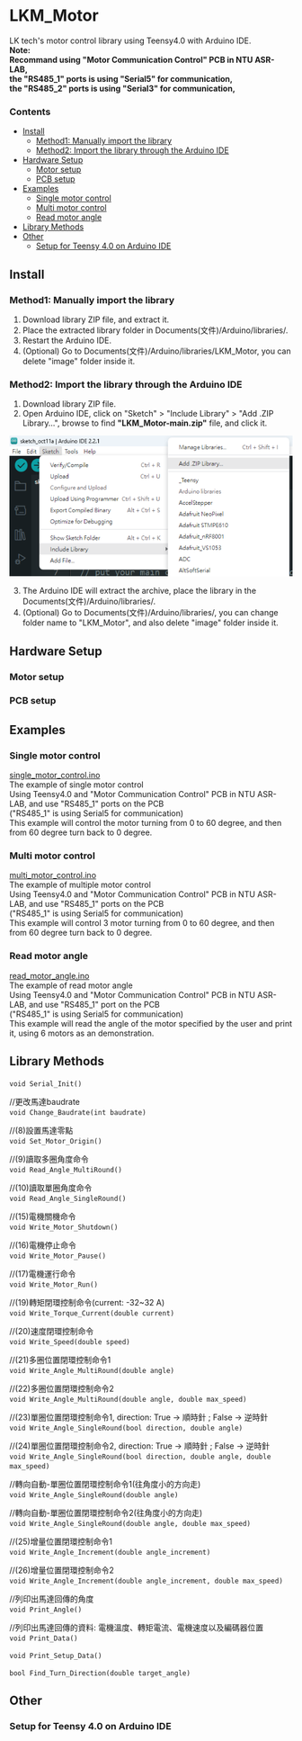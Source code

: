 # LKM_Motor
LK tech's motor control library using Teensy4.0 with Arduino IDE.  
**Note:  
Recommand using "Motor Communication Control" PCB in NTU ASR-LAB,  
the "RS485_1" ports is using "Serial5" for communication,  
the "RS485_2" ports is using "Serial3" for communication,**

### Contents
* [Install](#install)
  * [Method1: Manually import the library](#method1-manually-import-the-library)
  * [Method2: Import the library through the Arduino IDE](#method2-import-the-library-through-the-arduino-ide)
* [Hardware Setup](#hardware-setup)
  * [Motor setup](#motor-setup)
  * [PCB setup](#pcb-setup)
* [Examples](#examples)
  * [Single motor control](#single-motor-control)
  * [Multi motor control](#multi-motor-control)
  * [Read motor angle](#read-motor-angle)
* [Library Methods](#library-methods)
* [Other](#other)
  * [Setup for Teensy 4.0 on Arduino IDE](#setup-for-teensy-40-on-arduino-ide)
  
## Install
### Method1: Manually import the library

1. Download library ZIP file, and extract it.
2. Place the extracted library folder in Documents(文件)/Arduino/libraries/.
3. Restart the Arduino IDE.
4. (Optional) Go to Documents(文件)/Arduino/libraries/LKM_Motor, you can delete "image" folder inside it.

### Method2: Import the library through the Arduino IDE

1. Download library ZIP file.
2. Open Arduino IDE, click on "Sketch" > "Include Library" > "Add .ZIP Library…", browse to find **"LKM_Motor-main.zip"** file, and click it.

<p align="center">
 <img src="https://github.com/HaoYuLiu0725/LKM_Motor/blob/main/image/import_library_with_zip.png" width="523" height="250">
</p>

3. The Arduino IDE will extract the archive, place the library in the Documents(文件)/Arduino/libraries/.
4. (Optional) Go to Documents(文件)/Arduino/libraries/, you can change folder name to "LKM_Motor", and also delete "image" folder inside it.

## Hardware Setup
### Motor setup

### PCB setup

## Examples
### Single motor control
[single_motor_control.ino](examples/single_motor_control/single_motor_control.ino)  
The example of single motor control  
Using Teensy4.0 and "Motor Communication Control" PCB in NTU ASR-LAB, and use "RS485_1" ports on the PCB  
("RS485_1" is using Serial5 for communication)  
This example will control the motor turning from 0 to 60 degree, and then from 60 degree turn back to 0 degree.  

### Multi motor control
[multi_motor_control.ino](examples/multi_motor_control/multi_motor_control.ino)  
The example of multiple motor control  
Using Teensy4.0 and "Motor Communication Control" PCB in NTU ASR-LAB, and use "RS485_1" ports on the PCB  
("RS485_1" is using Serial5 for communication)  
This example will control 3 motor turning from 0 to 60 degree, and then from 60 degree turn back to 0 degree.  

### Read motor angle
[read_motor_angle.ino](examples/read_motor_angle/read_motor_angle.ino)  
The example of read motor angle  
Using Teensy4.0 and "Motor Communication Control" PCB in NTU ASR-LAB, and use "RS485_1" port on the PCB  
("RS485_1" is using Serial5 for communication)  
This example will read the angle of the motor specified by the user and print it, using 6 motors as an demonstration.  

## Library Methods
`void Serial_Init()`

//更改馬達baudrate  
`void Change_Baudrate(int baudrate)`

//(8)設置馬達零點  
`void Set_Motor_Origin()`

//(9)讀取多圈角度命令  
`void Read_Angle_MultiRound()`

//(10)讀取單圈角度命令  
`void Read_Angle_SingleRound()`

//(15)電機關機命令  
`void Write_Motor_Shutdown()`

//(16)電機停止命令  
`void Write_Motor_Pause()`

//(17)電機運行命令  
`void Write_Motor_Run()`

//(19)轉矩閉環控制命令(current: -32~32 A)  
`void Write_Torque_Current(double current)`

//(20)速度閉環控制命令  
`void Write_Speed(double speed)`

//(21)多圈位置閉環控制命令1  
`void Write_Angle_MultiRound(double angle)`

//(22)多圈位置閉環控制命令2  
`void Write_Angle_MultiRound(double angle, double max_speed)`

//(23)單圈位置閉環控制命令1, direction: True -> 順時針 ; False -> 逆時針  
`void Write_Angle_SingleRound(bool direction, double angle)`

//(24)單圈位置閉環控制命令2, direction: True -> 順時針 ; False -> 逆時針  
`void Write_Angle_SingleRound(bool direction, double angle, double max_speed)`

//轉向自動-單圈位置閉環控制命令1(往角度小的方向走)  
`void Write_Angle_SingleRound(double angle)`

//轉向自動-單圈位置閉環控制命令2(往角度小的方向走)  
`void Write_Angle_SingleRound(double angle, double max_speed)`

//(25)增量位置閉環控制命令1  
`void Write_Angle_Increment(double angle_increment)`

//(26)增量位置閉環控制命令2  
`void Write_Angle_Increment(double angle_increment, double max_speed)`

//列印出馬達回傳的角度  
`void Print_Angle()`

//列印出馬達回傳的資料: 電機溫度、轉矩電流、電機速度以及編碼器位置  
`void Print_Data()`

`void Print_Setup_Data()`

`bool Find_Turn_Direction(double target_angle)`

## Other
### Setup for Teensy 4.0 on Arduino IDE

